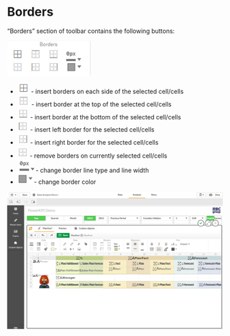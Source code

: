 # Borders

“Borders” section of toolbar contains the following buttons:

![](../.gitbook/assets/image%20%2849%29.png)

* ![](../.gitbook/assets/image%20%284%29.png) - 
  insert borders on each side of the selected cell/cells
* ![](../.gitbook/assets/image%20%2817%29.png) - 
  insert border at the top of the selected cell/cells
* ![](../.gitbook/assets/image%20%28145%29.png) - 
  insert border at the bottom of the selected cell/cells
* ![](../.gitbook/assets/image%20%2856%29.png) - 
  insert left border for the selected cell/cells
* ![](../.gitbook/assets/image%20%28139%29.png) - 
  insert right border for the selected cell/cells
* ![](../.gitbook/assets/image%20%2896%29.png) - 
  remove borders on currently selected cell/cells
* ![](../.gitbook/assets/image%20%2826%29.png) - 
  change border line type and line width
* ![](../.gitbook/assets/image%20%28124%29.png) - 
  change border color

![](../.gitbook/assets/2019-04-02_12-01-39.gif)

